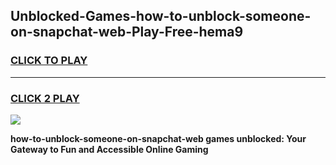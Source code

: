 
## Unblocked-Games-how-to-unblock-someone-on-snapchat-web-Play-Free-hema9
<h3>
<a href="https://premium76.site?title=how-to-unblock-someone-on-snapchat-web&ref=21A">CLICK TO PLAY</a></h3>
<hr>

<h3>
<a href="https://premium76.site?title=how-to-unblock-someone-on-snapchat-web&ref=21A">CLICK 2 PLAY</a>
  
</h3>

<a href="https://premium76.site?title=how-to-unblock-someone-on-snapchat-web&ref=21A"><img src="https://clearcache.store/games.png"></a>


**how-to-unblock-someone-on-snapchat-web games unblocked: Your Gateway to Fun and Accessible Online Gaming**
